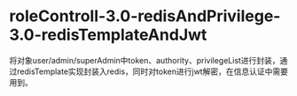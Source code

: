 # roleControll-3.0-redisAndPrivilege-3.0-redisTemplateAndJwt
将对象user/admin/superAdmin中token、authority、privilegeList进行封装，通过redisTemplate实现封装入redis，同时对token进行jwt解密，在信息认证中需要用到。
